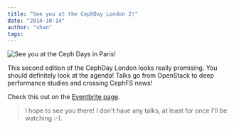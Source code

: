 ```yaml
---
title: "See you at the CephDay London 2!"
date: "2014-10-14"
author: "shan"
tags: 
---
```


![See you at the Ceph Days in Paris!](https://sebastien-han.fr/images/cephday.png)

This second edition of the CephDay London looks really promising. You should definitely look at the agenda! Talks go from OpenStack to deep performance studies and crossing CephFS news!

Check this out on the [Eventbrite page](http://ceph.com/cephdays/london2/).

  

> I hope to see you there! I don't have any talks, at least for once I'll be watching :-).
